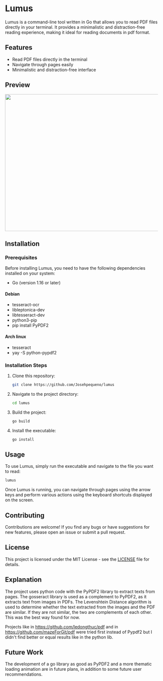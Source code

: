 # Lumus

Lumus is a command-line tool written in Go that allows you to read PDF files directly in your terminal. It provides a minimalistic and distraction-free reading experience, making it ideal for reading documents in pdf format.

## Features

- Read PDF files directly in the terminal
- Navigate through pages easily
- Minimalistic and distraction-free interface

## Preview
<img src="preview.gif" width="800" height="450">


## Installation

### Prerequisites

Before installing Lumus, you need to have the following dependencies installed on your system:

- Go (version 1.16 or later)

#### Debian
- tesseract-ocr
- libleptonica-dev
- libtesseract-dev
- python3-pip
- pip install PyPDF2

#### Arch linux
- tesseract
- yay -S python-pypdf2


### Installation Steps

1. Clone this repository:

   ```bash
   git clone https://github.com/Josehpequeno/lumus
   ```

2. Navigate to the project directory:

   ```bash
   cd lumus
   ```

3. Build the project:

   ```bash
   go build
   ```

4. Install the executable:

   ```bash
   go install
   ```

## Usage

To use Lumus, simply run the executable and navigate to the file you want to read:

```bash
lumus 
```

Once Lumus is running, you can navigate through pages using the arrow keys and perform various actions using the keyboard shortcuts displayed on the screen.

## Contributing

Contributions are welcome! If you find any bugs or have suggestions for new features, please open an issue or submit a pull request.

## License

This project is licensed under the MIT License - see the [LICENSE](LICENSE) file for details.

## Explanation

The project uses python code with the PyPDF2 library to extract texts from pages. The gosseract library is used as a complement to PyPDF2, as it extracts text from images in PDFs. The Levenshtein Distance algorithm is used to determine whether the text extracted from the images and the PDF are similar. If they are not similar, the two are complements of each other. This was the best way found for now.

Projects like in  https://github.com/ledongthuc/pdf and in https://github.com/mazeForGit/pdf were tried first instead of Pypdf2 but I didn't find better or equal results like in the python lib.

## Future Work

The development of a go library as good as PyPDF2 and a more thematic loading animation are in future plans, in addition to some future user recommendations.

<!-- ## Acknowledgments -->

<!-- Lumus was inspired by [project-name], [link-to-project]. -->

<!-- Special thanks to [contributor-names] for their contributions to the project. -->
